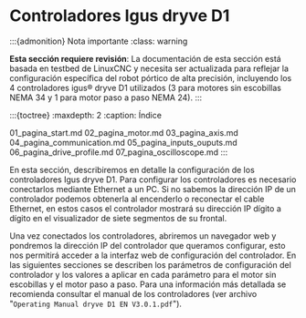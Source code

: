 # Controladores Igus dryve D1

:::{admonition} Nota importante
:class: warning

**Esta sección requiere revisión**: La documentación de esta sección está basada en testbed de LinuxCNC y necesita ser actualizada para reflejar la configuración específica del robot pórtico de alta precisión, incluyendo los 4 controladores igus® dryve D1 utilizados (3 para motores sin escobillas NEMA 34 y 1 para motor paso a paso NEMA 24).
:::

:::{toctree}
:maxdepth: 2
:caption: Índice

01_pagina_start.md
02_pagina_motor.md
03_pagina_axis.md
04_pagina_communication.md
05_pagina_inputs_ouputs.md
06_pagina_drive_profile.md
07_pagina_oscilloscope.md
:::

En esta sección, describiremos en detalle la configuración de los
controladores Igus dryve D1. Para configurar los controladores es
necesario conectarlos mediante Ethernet a un PC. Si no sabemos la
dirección IP de un controlador podemos obtenerla al encenderlo o
reconectar el cable Ethernet, en estos casos el controlador mostrará su
dirección IP dígito a dígito en el visualizador de siete segmentos de su
frontal.

Una vez conectados los controladores, abriremos un navegador web y
pondremos la dirección IP del controlador que queramos configurar, esto
nos permitirá acceder a la interfaz web de configuración del
controlador. En las siguientes secciones se describen los parámetros de
configuración del controlador y los valores a aplicar en cada parámetro
para el motor sin escobillas y el motor paso a paso. Para una
información más detallada se recomienda consultar el manual de los
controladores (ver archivo
"`Operating Manual dryve D1 EN V3.0.1.pdf`").
